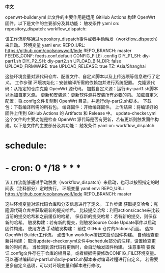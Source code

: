 **中文** 

openwrt-builder.yml
此文件的主要作用是运用 GitHub Actions 构建 OpenWrt 固件。以下是文件的主要部分及其功能：
触发条件
yaml
on:
  repository_dispatch:
  workflow_dispatch:

该工作流能够通过repository_dispatch事件或者手动触发（workflow_dispatch）来启动。
环境变量
yaml
env:
  REPO_URL: https://github.com/coolsnowwolf/lede
  REPO_BRANCH: master
  FEEDS_CONF: feeds.conf.default
  CONFIG_FILE: .config
  DIY_P1_SH: diy-part1.sh
  DIY_P2_SH: diy-part2.sh
  UPLOAD_BIN_DIR: false
  UPLOAD_FIRMWARE: true
  UPLOAD_RELEASE: true
  TZ: Asia/Shanghai

这些环境变量对源代码仓库、配置文件、自定义脚本以及上传选项等信息进行了定义。
工作步骤
环境初始化：安装编译所需的依赖包并进行系统配置。
克隆源代码：从指定的仓库克隆 OpenWrt 源代码。
加载自定义源：运行diy-part1.sh脚本以添加自定义源。
更新和安装源：更新软件源并安装所有必要的包。
加载自定义配置：将.config文件复制到 OpenWrt 目录，并运行diy-part2.sh脚本。
下载包：下载编译所需的所有包。
编译固件：开始编译固件。
上传结果：将编译好的固件上传到 GitHub Actions 的 Artifacts 和 Release 中。
update-checker.yml
这个文件的主要功能是检查 OpenWrt 源代码是否有更新，若有更新则触发固件构建。以下是文件的主要部分及其功能：
触发条件
yaml
on:
  workflow_dispatch:
#  schedule:
#    - cron: 0 */18 * * *

该工作流能够通过手动触发（workflow_dispatch）来启动，也可以按照指定的时间表（注释部分）定时执行。
环境变量
yaml
env:
  REPO_URL: https://github.com/coolsnowwolf/lede
  REPO_BRANCH: master

这些环境变量对源代码仓库和分支信息进行了定义。
工作步骤
获取提交哈希：克隆源代码仓库并获取最新的提交哈希。
比较提交哈希：利用actions/cache来比较当前的提交哈希和之前缓存的哈希。
保存新的提交哈希：若有新的提交，则保存新的哈希。
触发构建：若有新的提交，则触发Source Code Update事件以启动固件构建。
使用方法
手动触发构建：
前往 GitHub 仓库的Actions页面。
选择OpenWrt Builder工作流。
点击Run workflow按钮来启动固件构建。
自动检查更新并构建：
取消update-checker.yml文件中schedule部分的注释，设置检查更新的时间表。
当检测到源代码有更新时，会自动触发固件构建。
注意事项
要保证.config文件存在于仓库的根目录，或者根据需要修改CONFIG_FILE环境变量。
可以通过编辑diy-part1.sh和diy-part2.sh脚本来对编译过程进行自定义。
若需要更多自定义选项，可以对环境变量和脚本进行修改。
